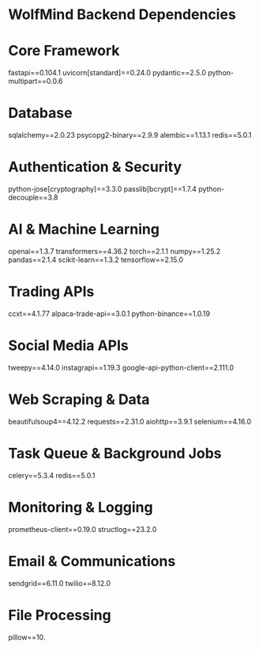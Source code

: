 # WolfMind Backend Dependencies

# Core Framework
fastapi==0.104.1
uvicorn[standard]==0.24.0
pydantic==2.5.0
python-multipart==0.0.6

# Database
sqlalchemy==2.0.23
psycopg2-binary==2.9.9
alembic==1.13.1
redis==5.0.1

# Authentication & Security
python-jose[cryptography]==3.3.0
passlib[bcrypt]==1.7.4
python-decouple==3.8

# AI & Machine Learning
openai==1.3.7
transformers==4.36.2
torch==2.1.1
numpy==1.25.2
pandas==2.1.4
scikit-learn==1.3.2
tensorflow==2.15.0

# Trading APIs
ccxt==4.1.77
alpaca-trade-api==3.0.1
python-binance==1.0.19

# Social Media APIs
tweepy==4.14.0
instagrapi==1.19.3
google-api-python-client==2.111.0

# Web Scraping & Data
beautifulsoup4==4.12.2
requests==2.31.0
aiohttp==3.9.1
selenium==4.16.0

# Task Queue & Background Jobs
celery==5.3.4
redis==5.0.1

# Monitoring & Logging
prometheus-client==0.19.0
structlog==23.2.0

# Email & Communications
sendgrid==6.11.0
twilio==8.12.0

# File Processing
pillow==10.
